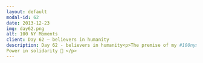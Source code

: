 ```yaml
---
layout: default
modal-id: 62
date: 2013-12-23
img: day62.png
alt: 100 NY Moments
client: Day 62 – believers in humanity 
description: Day 62 - believers in humanity<p>The premise of my #100nymoments project is this: what happens in our surroundings is reflective of what we feel inside, and this relationship works both ways. So for me to discover stories of kindness, I have to be in a relatively good place. 2016 has been hard for that - bw things happening in my personal life and all the shit that keeps happening in the world - my heart's heavy. My posts, sparse.</p><p>But it's OK because I realize I'm pretty fucking lucky to occupy these spaces in the city. Thanks to work, comics class, and arts activism residency, this year I was surrounded by activists - the folks who organize, rally, and SHOW UP. </p><p>Like the people at Sane Energy Project who locked themselves in a pipeline in NY to stop its construction. The guys at New Sanctuary Movement who accompany immigrants facing deportation at court, every single day. The techie poet who taught us how to cyber encrypt and protect ourselves from security breaches. The MSFers who dare take on a couple pharma giants to help more kids get vaccinated. </p><p>2016 was rough and we have more work to do in 2017. There's hope, though. Lots of it.. because people like these NEVER give up on humanity. And that is quite possibly the kindest thing I could ever experience. I'm grateful to be in your presence. Thank you. 
Power in solidarity 👊 </p>
---
```










